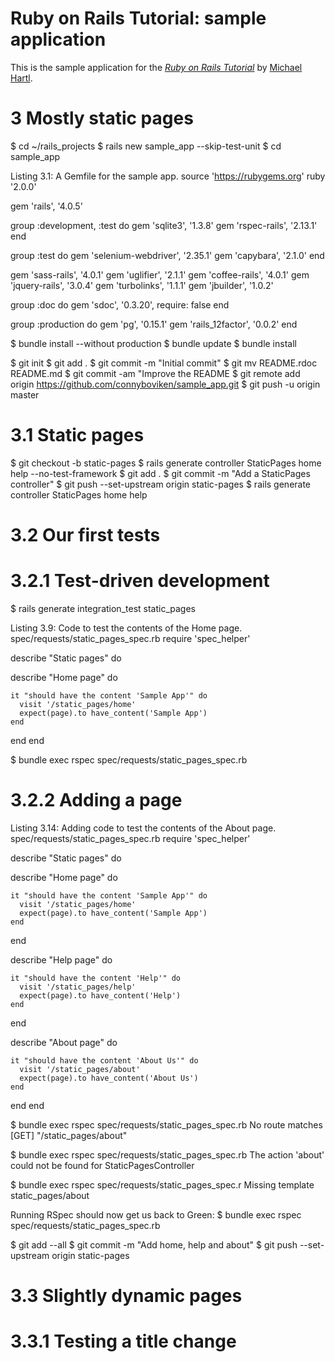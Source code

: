 # Ruby on Rails Tutorial: sample application

This is the sample application for
the [*Ruby on Rails Tutorial*](http://railstutorial.org/)
by [Michael Hartl](http://michaelhartl.com/).


# 3 Mostly static pages
$ cd ~/rails_projects
$ rails new sample_app --skip-test-unit
$ cd sample_app

Listing 3.1: A Gemfile for the sample app.
source 'https://rubygems.org'
ruby '2.0.0'

gem 'rails', '4.0.5'

group :development, :test do
  gem 'sqlite3', '1.3.8'
  gem 'rspec-rails', '2.13.1'
end

group :test do
  gem 'selenium-webdriver', '2.35.1'
  gem 'capybara', '2.1.0'
end

gem 'sass-rails', '4.0.1'
gem 'uglifier', '2.1.1'
gem 'coffee-rails', '4.0.1'
gem 'jquery-rails', '3.0.4'
gem 'turbolinks', '1.1.1'
gem 'jbuilder', '1.0.2'

group :doc do
  gem 'sdoc', '0.3.20', require: false
end

group :production do
  gem 'pg', '0.15.1'
  gem 'rails_12factor', '0.0.2'
end

$ bundle install --without production
$ bundle update
$ bundle install

$ git init
$ git add .
$ git commit -m "Initial commit"
$ git mv README.rdoc README.md
$ git commit -am "Improve the README
$ git remote add origin https://github.com/connyboviken/sample_app.git
$ git push -u origin master

# 3.1 Static pages
$ git checkout -b static-pages
$ rails generate controller StaticPages home help --no-test-framework
$ git add .
$ git commit -m "Add a StaticPages controller"
$ git push --set-upstream origin static-pages
$ rails generate controller StaticPages home help

# 3.2 Our first tests
# 3.2.1 Test-driven development
$ rails generate integration_test static_pages

Listing 3.9: Code to test the contents of the Home page.
spec/requests/static_pages_spec.rb
 require 'spec_helper'

describe "Static pages" do

  describe "Home page" do

    it "should have the content 'Sample App'" do
      visit '/static_pages/home'
      expect(page).to have_content('Sample App')
    end
  end
end

$ bundle exec rspec spec/requests/static_pages_spec.rb

# 3.2.2 Adding a page

Listing 3.14: Adding code to test the contents of the About page.
spec/requests/static_pages_spec.rb
 require 'spec_helper'

describe "Static pages" do

  describe "Home page" do

    it "should have the content 'Sample App'" do
      visit '/static_pages/home'
      expect(page).to have_content('Sample App')
    end
  end

  describe "Help page" do

    it "should have the content 'Help'" do
      visit '/static_pages/help'
      expect(page).to have_content('Help')
    end
  end

  describe "About page" do

    it "should have the content 'About Us'" do
      visit '/static_pages/about'
      expect(page).to have_content('About Us')
    end
  end
end

$ bundle exec rspec spec/requests/static_pages_spec.rb
No route matches [GET] "/static_pages/about"

$ bundle exec rspec spec/requests/static_pages_spec.rb
The action 'about' could not be found for StaticPagesController

$ bundle exec rspec spec/requests/static_pages_spec.r
Missing template static_pages/about

Running RSpec should now get us back to Green:
$ bundle exec rspec spec/requests/static_pages_spec.rb

$ git add --all
$ git commit -m "Add home, help and about"
$ git push --set-upstream origin static-pages

# 3.3 Slightly dynamic pages
# 3.3.1 Testing a title change
